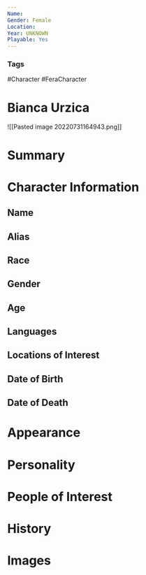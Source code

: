 ```yaml
---
Name: 
Gender: Female
Location: 
Year: UNKNOWN
Playable: Yes
---
```


### Tags
#Character #FeraCharacter 

# Bianca Urzica
![[Pasted image 20220731164943.png]]

# Summary


# Character Information

## Name

## Alias

## Race

## Gender

## Age

## Languages

## Locations of Interest

## Date of Birth

## Date of Death

# Appearance

# Personality

# People of Interest

# History

# Images
